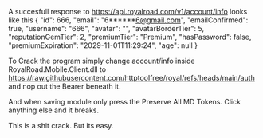 A succesfull response to https://api.royalroad.com/v1/account/info
looks like this
{
  "id": 666,
  "email": "6******6@gmail.com",
  "emailConfirmed": true,
  "username": "666",
  "avatar": "",
  "avatarBorderTier": 5,
  "reputationGemTier": 2,
  "premiumTier": "Premium",
  "hasPassword": false,
  "premiumExpiration": "2029-11-01T11:29:24",
  "age": null
}


To Crack the program simply change account/info inside RoyalRoad.Mobile.Client.dll to https://raw.githubusercontent.com/httptoolfree/royal/refs/heads/main/auth
and nop out the Bearer beneath it.

And when saving module only press the Preserve All MD Tokens. Click anything else and it breaks.

This is a shit crack. But its easy.
